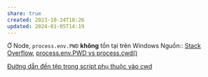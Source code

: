 ```yaml
---
share: true
created: 2023-10-24T18:26
updated: 2024-01-05T14:19
---
```


Ở Node, `process.env.PWD` **không** tồn tại trên Windows
Nguồn:: [Stack Overflow](../../%CE%9E%20Ngu%E1%BB%93n%20v%C3%A0%20t%C3%A0i%20nguy%C3%AAn%20h%E1%BB%97%20tr%E1%BB%A3/%CE%9E%20Ngu%E1%BB%93n/Stack%20Overflow.md), [process.env.PWD vs process.cwd()](https://stackoverflow.com/a/31436403/3416774)

[Đường dẫn đến tệp trong script phụ thuộc vào cwd](./%C4%90%C6%B0%E1%BB%9Dng%20d%E1%BA%ABn%20%C4%91%E1%BA%BFn%20t%E1%BB%87p%20trong%20script%20ph%E1%BB%A5%20thu%E1%BB%99c%20v%C3%A0o%20cwd.md)